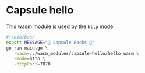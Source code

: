 # Capsule hello

This wasm module is used by the `http` mode

```bash
#!/bin/bash
export MESSAGE="💊 Capsule Rocks 🚀"
go run main.go \
   -wasm=../wasm_modules/capsule-hello/hello.wasm \
   -mode=http \
   -httpPort=7070
```
